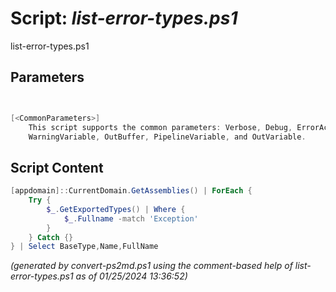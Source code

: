 Script: *list-error-types.ps1*
========================

list-error-types.ps1 


Parameters
----------
```powershell


[<CommonParameters>]
    This script supports the common parameters: Verbose, Debug, ErrorAction, ErrorVariable, WarningAction, 
    WarningVariable, OutBuffer, PipelineVariable, and OutVariable.
```

Script Content
--------------
```powershell
[appdomain]::CurrentDomain.GetAssemblies() | ForEach {
    Try {
        $_.GetExportedTypes() | Where {
            $_.Fullname -match 'Exception'
        }
    } Catch {}
} | Select BaseType,Name,FullName
```

*(generated by convert-ps2md.ps1 using the comment-based help of list-error-types.ps1 as of 01/25/2024 13:36:52)*
